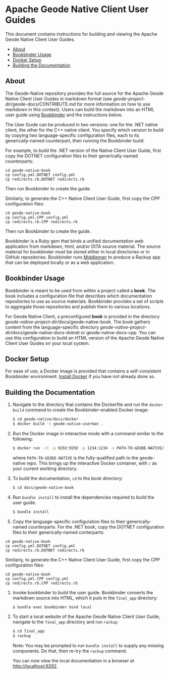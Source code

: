# Apache Geode Native Client User Guides

This document contains instructions for building and viewing the Apache Geode Native Client User Guides.

- [About](#about)
- [Bookbinder Usage](#bookbinder-usage)
- [Docker Setup](#docker-setup)
- [Building the Documentation](#building-the-documentation)

<a name="about"></a>
## About

The Geode-Native repository provides the full source for the Apache Geode Native Client User Guides in markdown format (see _geode-project-dir_/geode-docs/CONTRIBUTE.md for more information on how to use markdown in this context). Users can build the markdown into an HTML user guide using [Bookbinder](https://github.com/pivotal-cf/bookbinder) and the instructions below.

The User Guide can be produced in two versions: one for the .NET native client, the other for the C++ native client. You specify which version to build by copying two language-specific configuration files, each to its generically-named counterpart, then running the Bookbinder build.

For example, to build the .NET version of the Native Client User Guide, first copy the DOTNET configuration files to their generically-named counterparts:

```
cd geode-native-book
cp config.yml.DOTNET config.yml
cp redirects.rb.DOTNET redirects.rb
```
Then run Bookbinder to create the guide.

Similarly, to generate the C++ Native Client User Guide, first copy the CPP configuration files:

```
cd geode-native-book
cp config.yml.CPP config.yml
cp redirects.rb.CPP redirects.rb
```
Then run Bookbinder to create the guide.

Bookbinder is a Ruby gem that binds  a unified documentation web application from markdown, html, and/or DITA source material. The source material for bookbinder must be stored either in local directories or in GitHub repositories. Bookbinder runs [Middleman](http://middlemanapp.com/) to produce a Rackup app that can be deployed locally or as a web application.

<a name="bookbinder-usage"></a>
## Bookbinder Usage

Bookbinder is meant to be used from within a project called a **book**. The book includes a configuration file that describes which documentation repositories to use as source materials. Bookbinder provides a set of scripts to aggregate those repositories and publish them to various locations.

For Geode Native Client, a preconfigured **book** is provided in the directory _geode-native-project-dir_/docs/geode-native-book. The book gathers content from the language-specific directory _geode-native-project-dir_/docs/geode-native-docs-dotnet or geode-native-docs-cpp. You can use this configuration to build an HTML version of the Apache Geode Native Client User Guides on your local system.

<a name="docker-setup"></a>
## Docker Setup

For ease of use, a Docker image is provided that contains a self-consistent Bookbinder environment. [Install Docker](https://docs.docker.com/install/) if you have not already done so.

<a name="building-the-documentation"></a>
## Building the Documentation

1. Navigate to the directory that contains the Dockerfile and run the `docker build` command to create the Bookbinder-enabled Docker image:

    ```bash
    $ cd geode-native/docs/docker
    $ docker build -t geode-native-userman .
    ```
    
1. Run the Docker image in interactive mode with a command similar to the following:

    ```bash
    $ docker run -it -p 9292:9292 -p 1234:1234 -v PATH-TO-GEODE-NATIVE/docs:/docs geode-native-userman
    ```

    where `PATH-TO-GEODE-NATIVE` is the fully-qualified path to the geode-native repo. This brings up the interactive Docker container, with `/` as your current working directory.

1. To build the documentation, `cd` to the book directory:

    ```bash
    $ cd docs/geode-native-book
    ```

1. Run `bundle install` to install the dependencies required to build the user guide.

    ```bash
    $ bundle install
    ```

1. Copy the language-specific configuration files to their generically-named counterparts. For the .NET book, copy the DOTNET configuration files to their generically-named conterparts:

```
cd geode-native-book
cp config.yml.DOTNET config.yml
cp redirects.rb.DOTNET redirects.rb
```

Similarly, to generate the C++ Native Client User Guide, first copy the CPP configuration files:

```
cd geode-native-book
cp config.yml.CPP config.yml
cp redirects.rb.CPP redirects.rb
```

1. Invoke bookbinder to build the user guide. Bookbinder converts the markdown source into HTML, which it puts in the `final_app` directory:

    ```bash
    $ bundle exec bookbinder bind local
    ```

1. To start a local website of the Apache Geode Native Client User Guide, navigate to the `final_app` directory and run `rackup`:

    ```bash
    $ cd final_app
    $ rackup
    ```

    Note: You may be prompted to run `bundle install` to supply any missing components. Do that, then re-try the `rackup` command.

   You can now view the local documentation in a browser at <http://localhost:9292>. 


